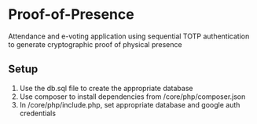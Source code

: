 # Proof-of-Presence
Attendance and e-voting application using sequential TOTP authentication to generate cryptographic proof of physical presence

## Setup
1. Use the db.sql file to create the appropriate database
2. Use composer to install dependencies from /core/php/composer.json
3. In /core/php/include.php, set appropriate database and google auth credentials
